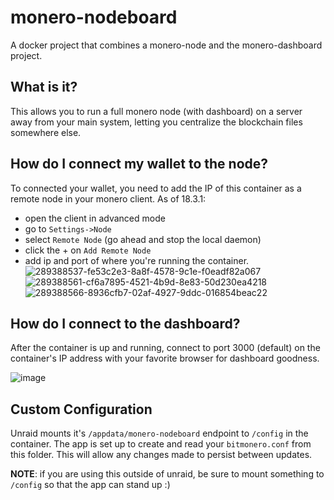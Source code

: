 # monero-nodeboard
A docker project that combines a monero-node and the monero-dashboard project.

## What is it?
This allows you to run a full monero node (with dashboard) on a server away from your main
system, letting you centralize the blockchain files somewhere else.

## How do I connect my wallet to the node?
To connected your wallet, you need to add the IP of this container as a remote node in your monero client.
As of 18.3.1:
* open the client in advanced mode
* go to `Settings->Node`
* select `Remote Node` (go ahead and stop the local daemon)
* click the + on `Add Remote Node`
* add ip and port of where you're running the container. 
![289388537-fe53c2e3-8a8f-4578-9c1e-f0eadf82a067](https://github.com/jnbarlow/monero-nodeboard/assets/1322371/9c5bcb1a-26c7-4272-8f60-e2deb4a87ff2)
![289388561-cf6a7895-4521-4b9d-8e83-50d230ea4218](https://github.com/jnbarlow/monero-nodeboard/assets/1322371/bdc88c75-e0ca-43e9-9ccf-e1fca0834d7c)
![289388566-8936cfb7-02af-4927-9ddc-016854beac22](https://github.com/jnbarlow/monero-nodeboard/assets/1322371/06827db1-8716-477a-8312-45ab0d14f95c)

## How do I connect to the dashboard?
After the container is up and running, connect to port 3000 (default) on the container's IP address 
with your favorite browser for dashboard goodness.

![image](https://github.com/jnbarlow/monero-nodeboard/assets/1322371/b58736bd-4386-498e-a1e6-821e2dbf7634)

## Custom Configuration
Unraid mounts it's `/appdata/monero-nodeboard` endpoint to `/config` in the container.  The app is set up to create and read
your `bitmonero.conf` from this folder.  This will allow any changes made to persist between updates.

**NOTE**: if you are using this outside of unraid, be sure to mount something to `/config` so that the app can stand up :)
 
